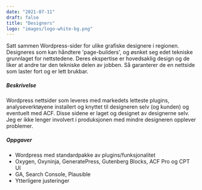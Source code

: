 ```yaml
---
date: "2021-07-11"
draft: false
title: "Designers"
logo: "images/logo-white-bg.png"
---
```


Satt sammen Wordpress-sider for ulike grafiske designere i regionen.
Designeres som kan håndtere 'page-builders', og øsnket seg edet tekniske grunnlaget for nettstedene. Deres ekspertise er hovedsaklig design og de liker at andre tar den tekniske delen av jobben. Så garanterer de en nettside som laster fort og er lett brukbar. 

##### Beskrivelse
Wordpress nettsider som leveres med markedets letteste plugins, analyseverktøyene installert og knyttet til designeren selv (og kunden) og eventuelt med ACF. Disse sidene er laget og designet av designerne selv. Jeg er ikke lenger involvert i produksjonen med mindre designeren opplever problemer.

##### Oppgaver
* Wordpress med standardpakke av plugins/funksjonalitet
* Oxygen, Oxyninja, GeneratePress, Gutenberg Blocks, ACF Pro og CPT UI
* GA, Search Console, Plausible
* Ytterligere justeringer
